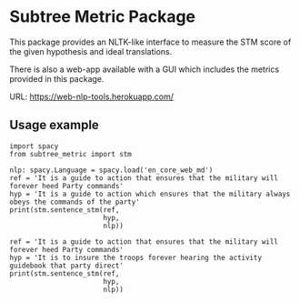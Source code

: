 # Subtree Metric Package
This package provides an NLTK-like interface to measure the STM score of the given hypothesis and ideal translations.

There is also a web-app available with a GUI which includes the metrics provided in this package.

URL: https://web-nlp-tools.herokuapp.com/

## Usage example

```
import spacy
from subtree_metric import stm

nlp: spacy.Language = spacy.load('en_core_web_md')
ref = 'It is a guide to action that ensures that the military will forever heed Party commands'
hyp = 'It is a guide to action which ensures that the military always obeys the commands of the party'
print(stm.sentence_stm(ref,
                       hyp,
                       nlp))

ref = 'It is a guide to action that ensures that the military will forever heed Party commands'
hyp = 'It is to insure the troops forever hearing the activity guidebook that party direct'
print(stm.sentence_stm(ref,
                       hyp,
                       nlp))

```
